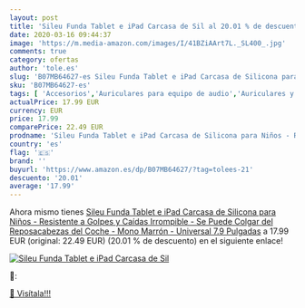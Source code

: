 ```yaml
---
layout: post
title: 'Sileu Funda Tablet e iPad Carcasa de Sil al 20.01 % de descuento'
date: 2020-03-16 09:44:37
image: 'https://m.media-amazon.com/images/I/41BZiAArt7L._SL400_.jpg'
comments: true
category: ofertas
author: 'tole.es'
slug: 'B07MB64627-es Sileu Funda Tablet e iPad Carcasa de Silicona para Niños -...'
sku: 'B07MB64627-es'
tags: [ 'Accesorios','Auriculares para equipo de audio','Auriculares y accesorios','Cables USB','Cables y accesorios','Cables y conectores','Electrónica','Informática','ipad', ]
actualPrice: 17.99 EUR
currency: EUR
price: 17.99
comparePrice: 22.49 EUR
prodname: 'Sileu Funda Tablet e iPad Carcasa de Silicona para Niños - Resistente a Golpes y Caídas  Irrompible - Se Puede Colgar del Reposacabezas del Coche - Mono Marrón - Universal  7.9 Pulgadas'
country: 'es'
flag: '🇪🇸'
brand: ''
buyurl: 'https://www.amazon.es/dp/B07MB64627/?tag=tolees-21'
descuento: '20.01'
average: '17.99'
---
```


Ahora mismo tienes [Sileu Funda Tablet e iPad Carcasa de Silicona para Niños - Resistente a Golpes y Caídas  Irrompible - Se Puede Colgar del Reposacabezas del Coche - Mono Marrón - Universal  7.9 Pulgadas](https://www.amazon.es/dp/B07MB64627/?tag=tolees-21) a 17.99 EUR (original: 22.49 EUR) (20.01 %  de descuento) en el siguiente enlace!

[![Sileu Funda Tablet e iPad Carcasa de Sil](https://m.media-amazon.com/images/I/41BZiAArt7L._SL400_.jpg)](https://www.amazon.es/dp/B07MB64627/?tag=tolees-21)

🔎:


[🛒 Visítala!!!](https://www.amazon.es/dp/B07MB64627/?tag=tolees-21)
